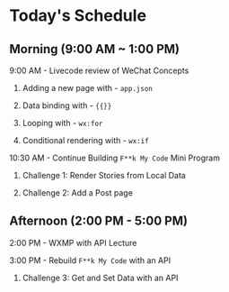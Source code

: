 # Today's Schedule

## Morning (9:00 AM ~ 1:00 PM)

9:00 AM - Livecode review of WeChat Concepts

1. Adding a new page with - `app.json`

2. Data binding with - `{{}}`

3. Looping with - `wx:for`

4. Conditional rendering with - `wx:if`

10:30 AM - Continue Building `F**k My Code` Mini Program

1. Challenge 1: Render Stories from Local Data

2. Challenge 2: Add a Post page

## Afternoon (2:00 PM - 5:00 PM)

2:00 PM - WXMP with API Lecture

3:00 PM -  Rebuild `F**k My Code` with an API

1. Challenge 3: Get and Set Data with an API
